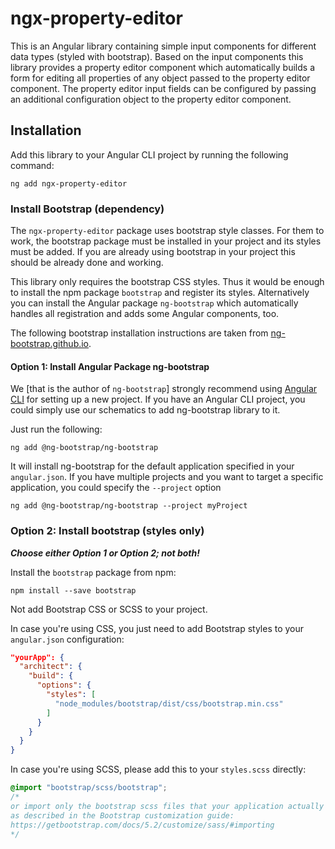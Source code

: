 # ngx-property-editor

This is an Angular library containing simple input components for different data types
(styled with bootstrap). Based on the input components this library provides a property
editor component which automatically builds a form for editing all properties of any
object passed to the property editor component. The property editor input fields can
be configured by passing an additional configuration object to the property editor
component.


## Installation

Add this library to your Angular CLI project by running the following command:
```
ng add ngx-property-editor
```


### Install Bootstrap (dependency)

The `ngx-property-editor` package uses bootstrap style classes. For them to work, the
bootstrap package must be installed in your project and its styles must be added. If
you are already using bootstrap in your project this should be already done and working.

This library only requires the bootstrap CSS styles. Thus it would be enough to install
the npm package `bootstrap` and register its styles. Alternatively you can install the
Angular package `ng-bootstrap` which automatically handles all registration and adds
some Angular components, too.

The following bootstrap installation instructions are taken from
[ng-bootstrap.github.io](https://ng-bootstrap.github.io/#/getting-started).

#### Option 1: Install Angular Package ng-bootstrap

We [that is the author of `ng-bootstrap`] strongly recommend using
[Angular CLI](https://cli.angular.io/) for setting up a new project. If you have an
Angular CLI project, you could simply use our schematics to add ng-bootstrap library to it.

Just run the following:
```
ng add @ng-bootstrap/ng-bootstrap
```

It will install ng-bootstrap for the default application specified in your `angular.json`. If you have multiple projects and you want to target a specific application, you could specify the `--project` option
```
ng add @ng-bootstrap/ng-bootstrap --project myProject
```

### Option 2: Install bootstrap (styles only)

***Choose either Option 1 or Option 2; not both!***

Install the `bootstrap` package from npm:
```
npm install --save bootstrap
```

Not add Bootstrap CSS or SCSS to your project.

In case you're using CSS, you just need to add Bootstrap styles to your `angular.json`
configuration:
```json
"yourApp": {
  "architect": {
    "build": {
      "options": {
        "styles": [
          "node_modules/bootstrap/dist/css/bootstrap.min.css"
        ]
      }
    }
  }
}
```

In case you're using SCSS, please add this to your `styles.scss` directly:
```scss
@import "bootstrap/scss/bootstrap";
/*
or import only the bootstrap scss files that your application actually needs,
as described in the Bootstrap customization guide:
https://getbootstrap.com/docs/5.2/customize/sass/#importing
*/
```
